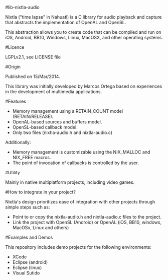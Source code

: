 #lib-nixtla-audio

Nixtla ("time lapse" in Nahuatl) is a C library for audio playback and capture that abstracts the implementation of OpenAL and OpenSL.

This abstraction allows you to create code that can be compiled and run on iOS, Android, BB10, Windows, Linux, MacOSX, and other operating systems.

#Licence

LGPLv2.1, see LICENSE file

#Origin

Published on 15/Mar/2014.

This library was initially developed by Marcos Ortega based on experiences in the development of multimedia applications.

#Features

- Memory management using a RETAIN_COUNT model (RETAIN/RELEASE).
- OpenAL-based sources and buffers model.
- OpenSL-based callback model.
- Only two files (nixtla-audio.h and nixtla-audio.c)

Additionally:

- Memory management is customizable using the NIX_MALLOC and NIX_FREE macros.
- The point of invocation of callbacks is controlled by the user.

#Utility

Mainly in native multiplatform projects, including video games.

#How to integrate in your project?

Nixtla's design prioritizes ease of integration with other projects through simple steps such as:

- Point to or copy the nixtla-audio.h and nixtla-audio.c files to the project.
- Link the project with OpenSL (Android) or OpenAL (iOS, BB10, windows, MacOSx, Linux and others)

#Examples and Demos

This repository includes demo projects for the following environments:

- XCode
- Eclipse (android)
- Eclipse (linux)
- Visual Sutido
